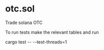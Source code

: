 # otc.sol

Trade solana OTC

To run tests make the relevant tables and run

cargo test -- --test-threads=1
